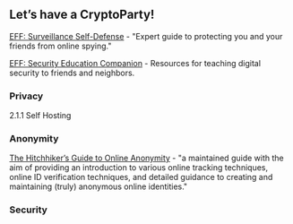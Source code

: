 ## Let’s have a CryptoParty!


[EFF: Surveillance Self-Defense](https://ssd.eff.org) - "Expert guide to protecting you and your friends from online spying."

[EFF: Security Education Companion](https://sec.eff.org) - Resources for teaching digital security to friends and neighbors. 



###	Privacy



2.1.1	Self Hosting

###	Anonymity

[The Hitchhiker’s Guide to Online Anonymity](https://anonymousplanet.org) - "a maintained guide with the aim of providing an introduction to various online tracking techniques, online ID verification techniques, and detailed guidance to creating and maintaining (truly) anonymous online identities."

###	Security

